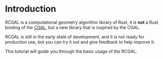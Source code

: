 # Introduction

RCGAL is a computational geometry algorithm library of Rust, it is **not** a Rust binding of the [CGAL](https://www.cgal.org/), but a new library that is inspired by the CGAL.

RCGAL is still in the early state of development, and it is not ready for production use, but you can try it out and give feedback to help improve it.

This tutorial will guide you through the basic usage of the RCGAL.
